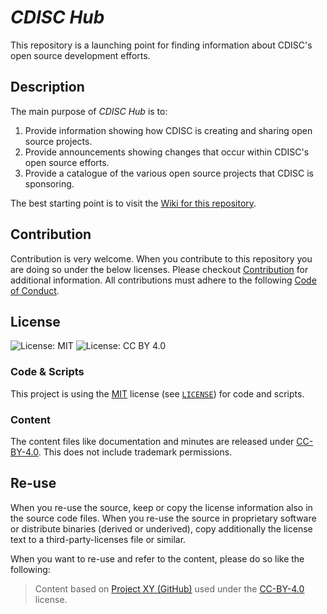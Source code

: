 # *CDISC Hub* 

This repository is a launching point for finding information about CDISC's open source development efforts.

## Description

The main purpose of *CDISC Hub* is to:

1) Provide information showing how CDISC is creating and sharing open source projects.
2) Provide announcements showing changes that occur within CDISC's open source efforts.
3) Provide a catalogue of the various open source projects that CDISC is sponsoring.

The best starting point is to visit the [Wiki for this repository](https://github.com/cdisc-org/hub/wiki/CDISC-Open-Source-Projects).

## Contribution

Contribution is very welcome. When you contribute to this repository you are doing so under the below licenses. Please checkout [Contribution](CONTRIBUTING.md) for additional information. All contributions must adhere to the following [Code of Conduct](CODE_OF_CONDUCT.md).

## License

![License: MIT](https://img.shields.io/badge/License-MIT-blue.svg) ![License: CC BY 4.0](https://img.shields.io/badge/License-CC_BY_4.0-blue.svg)

### Code & Scripts

This project is using the [MIT](http://www.opensource.org/licenses/MIT "The MIT License | Open Source Initiative") license (see [`LICENSE`](LICENSE)) for code and scripts.

### Content

The content files like documentation and minutes are released under [CC-BY-4.0](https://creativecommons.org/licenses/by/4.0/). This does not include trademark permissions.

## Re-use

When you re-use the source, keep or copy the license information also in the source code files. When you re-use the source in proprietary software or distribute binaries (derived or underived), copy additionally the license text to a third-party-licenses file or similar.

When you want to re-use and refer to the content, please do so like the following:

> Content based on [Project XY (GitHub)](https://github.com/xy/xy) used under the [CC-BY-4.0](https://creativecommons.org/licenses/by/4.0/) license.





